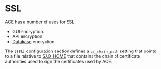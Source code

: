 # SSL

ACE has a number of uses for SSL.

- GUI encryption.
- API encryption.
- [Database](../database/index.md#configuration) encryption.

The `[SSL]` [configuration](configuration.md) section defines a `ca_chain_path` setting that points to a file relative to [SAQ_HOME](saq_home.md) that contains the chain of certificate authorities used to sign the certificates used by ACE.
